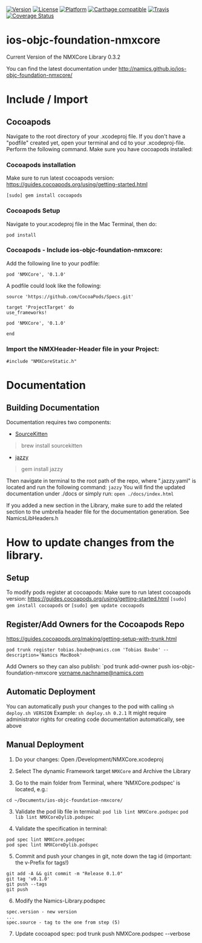 [![Version](https://img.shields.io/cocoapods/v/NMXCore.svg?style=flat)](https://cocoapods.org/pods/NMXCore)
[![License](https://img.shields.io/badge/license-MIT-green.svg?style=flat)](https://github.com/namics/ios-objc-foundation-nmxcore/blob/master/LICENSE)
[![Platform](https://img.shields.io/cocoapods/p/NMXCore.svg?style=flat)](https://cocoapods.org/pods/NMXCore)
[![Carthage compatible](https://img.shields.io/badge/Carthage-compatible-4BC51D.svg?style=flat)](https://github.com/Carthage/Carthage)
[![Travis](https://img.shields.io/travis/namics/ios-objc-foundation-nmxcore.svg?style=flat)](https://travis-ci.org/namics/ios-objc-foundation-nmxcore)
[![Coverage Status](https://coveralls.io/repos/github/namics/ios-objc-foundation-nmxcore/badge.svg?branch=master)](https://coveralls.io/github/namics/ios-objc-foundation-nmxcore?branch=master)

# ios-objc-foundation-nmxcore
Current Version of the NMXCore Library
0.3.2

You can find the latest documentation under
http://namics.github.io/ios-objc-foundation-nmxcore/

# Include / Import
## Cocoapods
Navigate to the root directory of your .xcodeproj file.
If you don't have a "podfile" created yet, open your terminal and cd to your .xcodeproj-file.
Perform the following command. Make sure you have cocoapods installed:
### Cocoapods installation
Make sure to run latest cocoapods version:
https://guides.cocoapods.org/using/getting-started.html
```
[sudo] gem install cocoapods
```

### Cocoapods Setup
Navigate to your.xcodeproj file in the Mac Terminal, then do:
```
pod install
```

### Cocoapods - Include ios-objc-foundation-nmxcore:
Add the following line to your podfile:
```
pod 'NMXCore', '0.1.0'
```

A podfile could look like the following:
```
source 'https://github.com/CocoaPods/Specs.git'

target 'ProjectTarget' do
use_frameworks!

pod 'NMXCore', '0.1.0'

end
```

### Import the NMXHeader-Header file in your Project:
`#include "NMXCoreStatic.h"`


# Documentation
## Building Documentation
Documentation requires two components:
* [SourceKitten](https://github.com/jpsim/SourceKitten)
> brew install sourcekitten
* [jazzy](https://github.com/realm/jazzy)
> gem install jazzy

Then navigate in terminal to the root path of the repo, where ".jazzy.yaml" is located and run the following command:
`jazzy`
You will find the updated documentation under ./docs
or simply run:
`open ./docs/index.html`

If you added a new section in the Library, make sure to add the related section to the umbrella header file for the documentation generation. See NamicsLibHeaders.h

# How to update changes from the library.
## Setup
To modify pods register at cocoapods:
Make sure to run latest cocoapods version:
https://guides.cocoapods.org/using/getting-started.html
`[sudo] gem install cocoapods`
or
`[sudo] gem update cocoapods`

## Register/Add Owners for the Cocoapods Repo
https://guides.cocoapods.org/making/getting-setup-with-trunk.html
```
pod trunk register tobias.baube@namics.com 'Tobias Baube' --description='Namics MacBook'
```

Add Owners so they can also publish:
`pod trunk add-owner push ios-objc-foundation-nmxcore vorname.nachname@namics.com


## Automatic Deployment
You can automatically push your changes to the pod with calling
`sh deploy.sh VERSION`
Example:
`sh deploy.sh 0.2.1`
It might require administrator rights for creating code documentation automatically, see above

## Manual Deployment
1. Do your changes:
Open /Development/NMXCore.xcodeproj

2. Select The dynamic Framework target `NMXCore` and Archive the Library

2. Go to the main folder from Terminal, where 'NMXCore.podspec' is located, e.g.:
```
cd ~/Documents/ios-objc-foundation-nmxcore/
```

3. Validate the pod lib file in terminal:
`pod lib lint NMXCore.podspec`
`pod lib lint NMXCoreDylib.podspec`

4. Validate the specification in terminal:
```
pod spec lint NMXCore.podspec
pod spec lint NMXCoreDylib.podspec
```

5. Commit and push your changes in git, note down the tag id (important: the v-Prefix for tags!)
```
git add -A && git commit -m "Release 0.1.0"
git tag 'v0.1.0'
git push --tags
git push
```

6. Modify the Namics-Library.podspec
```
spec.version - new version
...
spec.source - tag to the one from step (5)
```

7. Update cocoapod spec:
pod trunk push NMXCore.podspec --verbose
